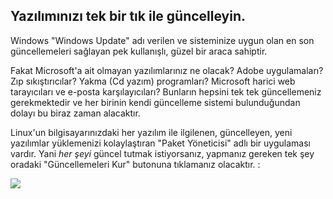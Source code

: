 <?php require("../../entete.php"); ?> <?php require("../../base.php"); ?>

<div id="corps">

<h2>Yazılımınızı tek bir tık ile güncelleyin.</h2>

<p>Windows "Windows Update" adı verilen ve sisteminize uygun olan en son 
güncellemeleri sağlayan pek kullanışlı, güzel bir araca sahiptir.</p>

<p>Fakat Microsoft'a ait olmayan yazılımlarınız ne olacak? Adobe 
uygulamaları? Zıp sıkıştırıcılar? Yakma (Cd yazım) programları? Microsoft 
harici web tarayıcıları ve e-posta karşılayıcıları?  Bunların hepsini tek 
tek güncellemeniz gerekmektedir ve her birinin kendi güncelleme sistemi 
bulunduğundan dolayı bu biraz zaman alacaktır.</p>

<p>Linux'un bilgisayarınızdaki her yazılım ile ilgilenen, güncelleyen,
yeni yazılımlar yüklemenizi kolaylaştıran "Paket Yöneticisi" adlı
bir uygulaması vardır. Yani <i>her şeyi</i> güncel tutmak 
istiyorsanız, yapmanız gereken tek şey oradaki "Güncellemeleri Kur"
butonuna tıklamanız olacaktır. :</p>

<img src="Images/global_update.png" />

</div>


